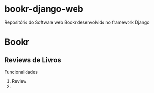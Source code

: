 # bookr-django-web
Repositório do Software web Bookr desenvolvido no framework Django
# Bookr
## Reviews de Livros
Funcionalidades
1. Review
2. 

